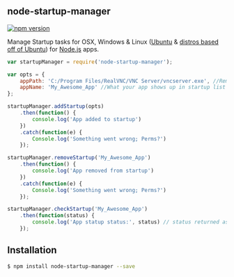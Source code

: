 node-startup-manager
--------------

[![npm version](https://badge.fury.io/js/node-startup-manager.svg)](http://badge.fury.io/js/node-startup-manager)



Manage Startup tasks for OSX, Windows & Linux ([Ubuntu](http://www.ubuntu.com) & [distros based off of Ubuntu](http://www.omgubuntu.co.uk/2014/06/5-ubuntu-based-distros-better-than-the-real-thing)) for [Node.js](http://nodejs.org) apps.


```js
var startupManager = require('node-startup-manager');

var opts = {
    appPath: 'C:/Program Files/RealVNC/VNC Server/vncserver.exe', //Remeber to path.normalize() any path to make sure its os compatable 
    appName: 'My_Awesome_App' //What your app shows up in startup list
};

startupManager.addStartup(opts)
    .then(function() {
        console.log('App added to startup')
    })
    .catch(function(e) {
        Console.log('Something went wrong; Perms?')
    });

startupManager.removeStartup('My_Awesome_App')
    .then(function() {
        console.log('App removed from startup')
    })
    .catch(function(e) {
        Console.log('Something went wrong; Perms?')
    });

startupManager.checkStartup('My_Awesome_App')
    .then(function(status) {
        console.log('App statup status:', status) // status returned as a boolen
    });

```

## Installation

```bash
$ npm install node-startup-manager --save
```
